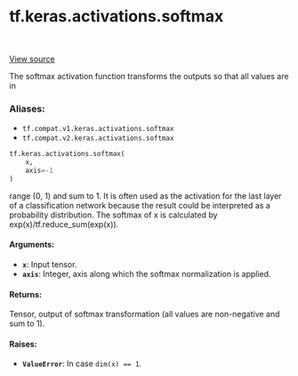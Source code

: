 <div itemscope itemtype="http://developers.google.com/ReferenceObject">
<meta itemprop="name" content="tf.keras.activations.softmax" />
<meta itemprop="path" content="Stable" />
</div>

# tf.keras.activations.softmax

<!-- Insert buttons -->

<table class="tfo-notebook-buttons tfo-api" align="left">
</table>

<a target="_blank" href="/code/stable/tensorflow/python/keras/activations.py">View source</a>



<!-- Start diff -->
The softmax activation function transforms the outputs so that all values are in

### Aliases:

* `tf.compat.v1.keras.activations.softmax`
* `tf.compat.v2.keras.activations.softmax`


``` python
tf.keras.activations.softmax(
    x,
    axis=-1
)
```



<!-- Placeholder for "Used in" -->

range (0, 1) and sum to 1. It is often used as the activation for the last
layer of a classification network because the result could be interpreted as
a probability distribution. The softmax of x is calculated by
exp(x)/tf.reduce_sum(exp(x)).

#### Arguments:


* <b>`x`</b>: Input tensor.
* <b>`axis`</b>: Integer, axis along which the softmax normalization is applied.


#### Returns:

Tensor, output of softmax transformation (all values are non-negative
  and sum to 1).



#### Raises:


* <b>`ValueError`</b>: In case `dim(x) == 1`.